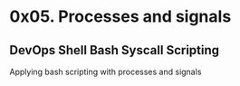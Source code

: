 # 0x05. Processes and signals
## DevOps Shell Bash Syscall Scripting

Applying bash scripting with processes and signals